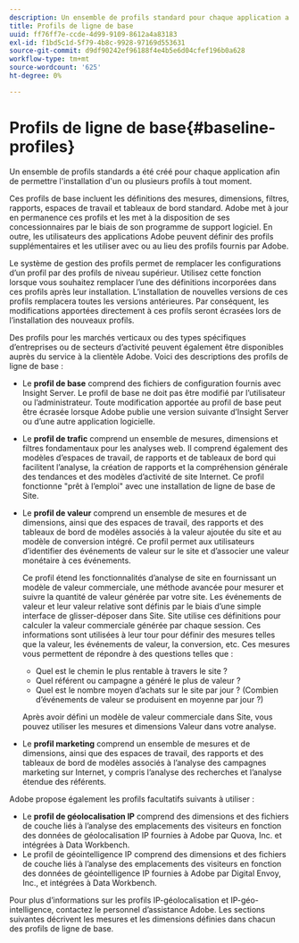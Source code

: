 ```yaml
---
description: Un ensemble de profils standard pour chaque application a été créé afin de permettre l'installation d'un ou plusieurs profils à un moment donné.
title: Profils de ligne de base
uuid: ff76ff7e-ccde-4d99-9109-8612a4a83183
exl-id: f1bd5c1d-5f79-4b8c-9928-97169d553631
source-git-commit: d9df90242ef96188f4e4b5e6d04cfef196b0a628
workflow-type: tm+mt
source-wordcount: '625'
ht-degree: 0%

---
```


# Profils de ligne de base{#baseline-profiles}

Un ensemble de profils standards a été créé pour chaque application afin de permettre l&#39;installation d&#39;un ou plusieurs profils à tout moment.

Ces profils de base incluent les définitions des mesures, dimensions, filtres, rapports, espaces de travail et tableaux de bord standard. Adobe met à jour en permanence ces profils et les met à la disposition de ses concessionnaires par le biais de son programme de support logiciel. En outre, les utilisateurs des applications Adobe peuvent définir des profils supplémentaires et les utiliser avec ou au lieu des profils fournis par Adobe.

Le système de gestion des profils permet de remplacer les configurations d’un profil par des profils de niveau supérieur. Utilisez cette fonction lorsque vous souhaitez remplacer l’une des définitions incorporées dans ces profils après leur installation. L’installation de nouvelles versions de ces profils remplacera toutes les versions antérieures. Par conséquent, les modifications apportées directement à ces profils seront écrasées lors de l’installation des nouveaux profils.

Des profils pour les marchés verticaux ou des types spécifiques d’entreprises ou de secteurs d’activité peuvent également être disponibles auprès du service à la clientèle Adobe. Voici des descriptions des profils de ligne de base :

* Le **profil de base** comprend des fichiers de configuration fournis avec Insight Server. Le profil de base ne doit pas être modifié par l’utilisateur ou l’administrateur. Toute modification apportée au profil de base peut être écrasée lorsque Adobe publie une version suivante d’Insight Server ou d’une autre application logicielle.
* Le **profil de trafic** comprend un ensemble de mesures, dimensions et filtres fondamentaux pour les analyses web. Il comprend également des modèles d’espaces de travail, de rapports et de tableaux de bord qui facilitent l’analyse, la création de rapports et la compréhension générale des tendances et des modèles d’activité de site Internet. Ce profil fonctionne &quot;prêt à l’emploi&quot; avec une installation de ligne de base de Site.
* Le **profil de valeur** comprend un ensemble de mesures et de dimensions, ainsi que des espaces de travail, des rapports et des tableaux de bord de modèles associés à la valeur ajoutée du site et au modèle de conversion intégré. Ce profil permet aux utilisateurs d’identifier des événements de valeur sur le site et d’associer une valeur monétaire à ces événements.

   Ce profil étend les fonctionnalités d’analyse de site en fournissant un modèle de valeur commerciale, une méthode avancée pour mesurer et suivre la quantité de valeur générée par votre site. Les événements de valeur et leur valeur relative sont définis par le biais d’une simple interface de glisser-déposer dans Site. Site utilise ces définitions pour calculer la valeur commerciale générée par chaque session. Ces informations sont utilisées à leur tour pour définir des mesures telles que la valeur, les événements de valeur, la conversion, etc. Ces mesures vous permettent de répondre à des questions telles que :

   * Quel est le chemin le plus rentable à travers le site ?
   * Quel référent ou campagne a généré le plus de valeur ?
   * Quel est le nombre moyen d’achats sur le site par jour ? (Combien d’événements de valeur se produisent en moyenne par jour ?)

   Après avoir défini un modèle de valeur commerciale dans Site, vous pouvez utiliser les mesures et dimensions Valeur dans votre analyse.

* Le **profil marketing** comprend un ensemble de mesures et de dimensions, ainsi que des espaces de travail, des rapports et des tableaux de bord de modèles associés à l’analyse des campagnes marketing sur Internet, y compris l’analyse des recherches et l’analyse étendue des référents.

Adobe propose également les profils facultatifs suivants à utiliser :

* Le **profil de géolocalisation IP** comprend des dimensions et des fichiers de couche liés à l’analyse des emplacements des visiteurs en fonction des données de géolocalisation IP fournies à Adobe par Quova, Inc. et intégrées à Data Workbench.
* Le profil de géointelligence IP comprend des dimensions et des fichiers de couche liés à l’analyse des emplacements des visiteurs en fonction des données de géointelligence IP fournies à Adobe par Digital Envoy, Inc., et intégrées à Data Workbench.

Pour plus d’informations sur les profils IP-géolocalisation et IP-géo-intelligence, contactez le personnel d’assistance Adobe. Les sections suivantes décrivent les mesures et les dimensions définies dans chacun des profils de ligne de base.
